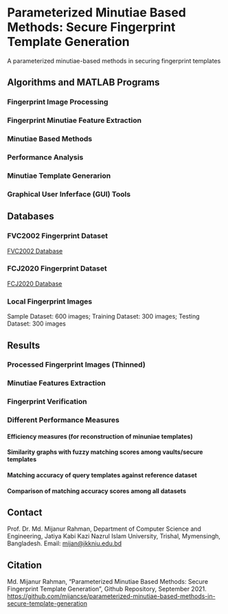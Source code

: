 # Parameterized Minutiae Based Methods: Secure Fingerprint Template Generation
A parameterized minutiae-based methods in securing fingerprint templates

## Algorithms and MATLAB Programs
### Fingerprint Image Processing
### Fingerprint Minutiae Feature Extraction
### Minutiae Based Methods
### Performance Analysis
### Minutiae Template Generarion
### Graphical User Inferface (GUI) Tools 

## Databases
### FVC2002 Fingerprint Dataset
[FVC2002 Database](http://bias.csr.unibo.it/fvc2002/default.asp)
### FCJ2020 Fingerprint Dataset
[FCJ2020 Database](https://github.com/mijancse/FCJ2020_Fingerprint_Database)
### Local Fingerprint Images
Sample Dataset: 600 images; Training Dataset: 300 images; Testing Dataset: 300 images

## Results
  ### Processed Fingerprint Images (Thinned)
  ### Minutiae Features Extraction
  ### Fingerprint Verification
  ### Different Performance Measures
  #### Efficiency measures (for reconstruction of minuniae templates)
  #### Similarity graphs with fuzzy matching scores among vaults/secure templates
  #### Matching accuracy of query templates against reference dataset
  #### Comparison of matching accuracy scores among all datasets
  
## Contact
Prof. Dr. Md. Mijanur Rahman, Department of Computer Science and Engineering, Jatiya Kabi Kazi Nazrul Islam University, Trishal, Mymensingh, Bangladesh. Email: mijan@jkkniu.edu.bd

## Citation
Md. Mijanur Rahman, “Parameterized Minutiae Based Methods: Secure Fingerprint Template Generation”, Github Repository, September 2021. https://github.com/mijancse/parameterized-minutiae-based-methods-in-secure-template-generation 

